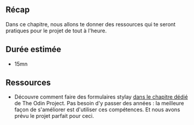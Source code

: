 ## Récap
Dans ce chapitre, nous allons te donner des ressources qui te seront pratiques pour le projet de tout à l'heure.

## Durée estimée
- 15mn

## Ressources

- Découvre comment faire des formulaires stylay [dans le chapitre dédié](https://www.theodinproject.com/courses/ruby-on-rails/lessons/advanced-forms) de The Odin Project. Pas besoin d'y passer des années : la meilleure façon de s'améliorer est d'utiliser ces compétences. Et nous avons prévu le projet parfait pour ceci.

